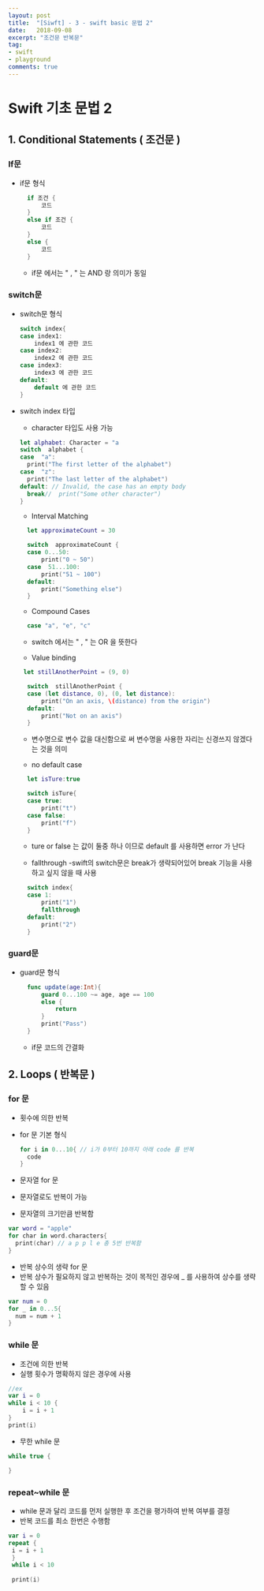 ```yaml
---
layout: post
title:  "[Siwft] - 3 - swift basic 문법 2"
date:   2018-09-08
excerpt: "조건문 반복문"
tag:
- swift
- playground
comments: true
---
```


# Swift 기초 문법 2

## 1. Conditional Statements ( 조건문 )
### If문
- if문 형식
	
  ```swift
	if 조건 {
		코드
	}
	else if 조건 {
		코드
	}
	else {
		코드
	}
	```
    
    - if문 에서는 " , " 는 AND 랑 의미가 동일

### switch문
- switch문 형식
	```swift
	switch index{
	case index1:
		index1 에 관한 코드
	case index2:
		index2 에 관한 코드
	case index3:
		index3 에 관한 코드
	default:
		default 에 관한 코드
	}
	```
  
- switch index 타입
  - character 타입도 사용 가능
  ```swift
  let alphabet: Character = "a
  switch  alphabet {
  case  "a":
  	print("The first letter of the alphabet")
  case  "z":
 	print("The last letter of the alphabet")
  default: // Invalid, the case has an empty body
  	break//  print("Some other character")
  }
  ```

  - Interval Matching
  ```swift
    let approximateCount = 30

    switch  approximateCount {
    case 0...50:
	    print("0 ~ 50")
    case  51...100:
    	print("51 ~ 100")
    default:
    	print("Something else")
    }
   ```

  - Compound Cases
  ```swift
    case "a", "e", "c"
  ```
  
  	- switch 에서는 " , " 는 OR 을 뜻한다

  - Value binding 
  ```swift
   let stillAnotherPoint = (9, 0)

    switch  stillAnotherPoint {
    case (let distance, 0), (0, let distance): 
	    print("On an axis, \(distance) from the origin")
    default:
	    print("Not on an axis")
    }
  ```
	- 변수명으로 변수 값을 대신함으로 써 변수명을 사용한 자리는 신경쓰지 않겠다는 것을 의미

  - no default case
  ```swift
    let isTure:true

    switch isTure{
    case true:
    	print("t")
    case false:
	    print("f")  
    }
  ```
    - ture or false 는 값이 둘중 하나 이므로 default 를 사용하면 error 가 난다

  - fallthrough
    -swift의 switch문은 break가 생략되어있어 break 기능을 사용하고 싶지 않을 때 사용
  ```swift
    switch index{
    case 1:
    	print("1")
    	fallthrough
    default:
	    print("2")
    }
  ```


### guard문

- guard문 형식

  ```swift
    func update(age:Int){
	    guard 0...100 ~= age, age == 100
	    else {
		    return
	    }
	    print("Pass")
    }
  ```
     
     - if문 코드의 간결화

## 2. Loops ( 반복문 )
### for 문
- 횟수에 의한 반복
- for 문 기본 형식
  ```swift
  for i in 0...10{ // i가 0부터 10까지 아래 code 를 반복
    code
  }
  ```
  
- 문자열 for 문 
 - 문자열로도 반복이 가능
 - 문자열의 크기만큼 반복함
  ```swift
  var word = "apple"
  for char in word.characters{
  	print(char) // a p p l e 총 5번 반복함
  }
  ```
  
 - 반복 상수의 생략 for 문
  - 반복 상수가 필요하지 않고 반복하는 것이 목적인 경우에 _ 를 사용하여 상수를 생략할 수 있음
  ```swift
  var num = 0
  for _ in 0...5{
  	num = num + 1
  }
  ```
  
### while 문
- 조건에 의한 반복
- 실행 횟수가 명확하지 않은 경우에 사용

```swift
//ex
var i = 0
while i < 10 {
	i = i + 1
}
print(i)
```

- 무한 while 문
```swift
while true {

}
```

### repeat~while 문
- while 문과 달리 코드를 먼저 실행한 후 조건을 평가하여 반복 여부를 결정
- 반복 코드를 최소 한번은 수행함
```swift
var i = 0
repeat {
 i = i + 1
 }
 while i < 10
 
 print(i)
```


